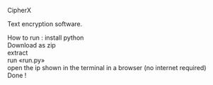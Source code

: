   CipherX

Text encryption software. 

How to run :
install python                                                                                          
  Download as zip                                                       
extract                                                                      
  run «run.py»                                                                               
open the ip shown in the terminal in a browser (no internet required)                                                                                                                                             
  Done !
